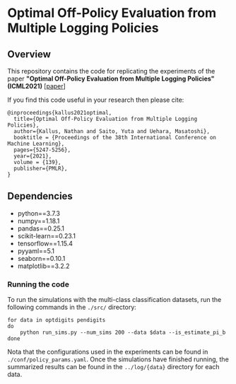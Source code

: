 # Optimal Off-Policy Evaluation from Multiple Logging Policies

## Overview
This repository contains the code for replicating the experiments of the paper
**"Optimal Off-Policy Evaluation from Multiple Logging Policies" (ICML2021)** [[paper](proceedings.mlr.press/v139/kallus21a.html)]

If you find this code useful in your research then please cite:
```
@inproceedings{kallus2021optimal,
  title={Optimal Off-Policy Evaluation from Multiple Logging Policies},
  author={Kallus, Nathan and Saito, Yuta and Uehara, Masatoshi},
  booktitle = {Proceedings of the 38th International Conference on Machine Learning},
  pages={5247-5256},
  year={2021},
  volume = {139},
  publisher={PMLR},
}
```

## Dependencies
- python==3.7.3
- numpy==1.18.1
- pandas==0.25.1
- scikit-learn==0.23.1
- tensorflow==1.15.4
- pyyaml==5.1
- seaborn==0.10.1
- matplotlib==3.2.2

### Running the code

To run the simulations with the multi-class classification datasets, run the following commands in the `./src/` directory:

```
for data in optdigits pendigits
do
    python run_sims.py --num_sims 200 --data $data --is_estimate_pi_b
done
```

Nota that the configurations used in the experiments can be found in `./conf/policy_params.yaml`.
Once the simulations have finished running, the summarized results can be found in the `../log/{data}` directory for each data.
